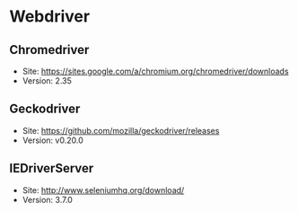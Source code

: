 # Webdriver

## Chromedriver
* Site: https://sites.google.com/a/chromium.org/chromedriver/downloads
* Version: 2.35

## Geckodriver
* Site: https://github.com/mozilla/geckodriver/releases
* Version: v0.20.0

## IEDriverServer
* Site: http://www.seleniumhq.org/download/
* Version: 3.7.0